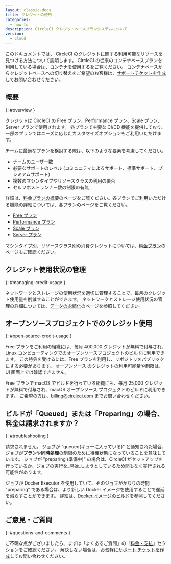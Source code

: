 ```yaml
---
layout: classic-docs
title: クレジットの使用
categories:
  - how-to
description: CircleCI クレジットベースプランシステムについて
version:
  - Cloud
---
```


このドキュメントでは、 CircleCI のクレジットに関する利用可能なリソースを見つける方法について説明します。 CircleCI の従来のコンテナベースプランを利用している場合は、[コンテナを使用する]({{site.baseurl}}/ja/2.0/containers)をご覧ください。 コンテナベースからクレジットベースへの切り替えをご希望のお客様は、[サポートチケットを作成して](https://support.circleci.com/hc/en-us/requests/new)お問い合わせください。

## 概要
{: #overview }

クレジットは CircleCI の Free プラン、Performance プラン、Scale プラン、Server プランで使用されます。 各プランで主要な CI/CD 機能を提供しており、一部のプランではニーズに応じたカスタマイズオプションもご利用いただけます。

チームに最適なプランを検討する際は、以下のような要素を考慮してください。

- チームのユーザー数
- 必要なサポートのレベル (コミュニティによるサポート、標準サポート、プレミアムサポート)
- 複数のマシンタイプやリソースクラスの利用の要否
- セルフホストランナー数の制限の有無

詳細は、[料金プランの概要]({{site.baseurl}}/2.0/plan-overview)のページをご覧ください。各プランでご利用いただける機能の詳細については、各プランのページをご覧ください。
- [Free プラン]({{site.baseurl}}/ja/2.0/plan-free)
- [Performance プラン]({{site.baseurl}}/ja/2.0/plan-performance)
- [Scale プラン]({{site.baseurl}}/ja/2.0/plan-scale)
- [Server  プラン]({{site.baseurl}}/ja/2.0/plan-server)

マシンタイプ別、リソースクラス別の消費クレジットについては、[料金プラン](https://circleci.com/pricing/)のページもご確認ください。

## クレジット使用状況の管理
{: #managing-credit-usage }

ネットワークとストレージの使用状況を適切に管理することで、毎月のクレジット使用量を削減することができます。 ネットワークとストレージ使用状況の管理の詳細については、[データの永続化]({{site.baseurl}}/2.0/persist-data/)のページを参照してください。

## オープンソースプロジェクトでのクレジット使用
{: #open-source-credit-usage }

Free プランをご利用の組織には、毎月 400,000 クレジットが無料で付与され、Linux コンピューティングでのオープンソースプロジェクトのビルドに利用できます。 この特典を受けるには、Free プランを利用し、リポジトリをパブリックにする必要があります。  オープンソース のクレジットの利用可能量や制限は、UI 画面上では確認できません。

Free プランで macOS でビルドを行っている組織にも、毎月 25,000 クレジットが無料で付与され、macOS オープンソース プロジェクトのビルドに利用できます。 ご希望の方は、billing@circleci.com までお問い合わせください。

## ビルドが「Queued」または「Preparing」の場合、料金は請求されますか？
{: #troubleshooting }

請求されません。 ジョブが  "queued(キューに入っている)" と通知された場合、ジョブが**プラン**や**同時処理**の制限のために待機状態になっていることを意味しています。 ジョブが  "preparing (準備中)"  の場合は、CircleCI がセットアップを行っているか、ジョブの実行を_開始_しようとしているため間もなく実行される可能性があります。

ジョブが Docker Executor を使用していて、そのジョブがかなりの時間 "preparing" である場合は、より新しい Docker イメージを使用することで遅延を減らすことができます。 詳細は、[Docker イメージのビルド]({{site.baseurl}}/2.0/building-docker-images/)を参照してください。

## ご意見・ご質問
{: #questions-and-comments }

ご不明な点がございましたら、まずは「よくあるご質問」の「[料金・支払]({{site.baseurl}}/2.0/faq/#billing)」セクションをご確認ください。 解決しない場合は、お気軽に[サポート チケットを作成](https://support.circleci.com/hc/ja/requests/new)してお問い合わせください。
